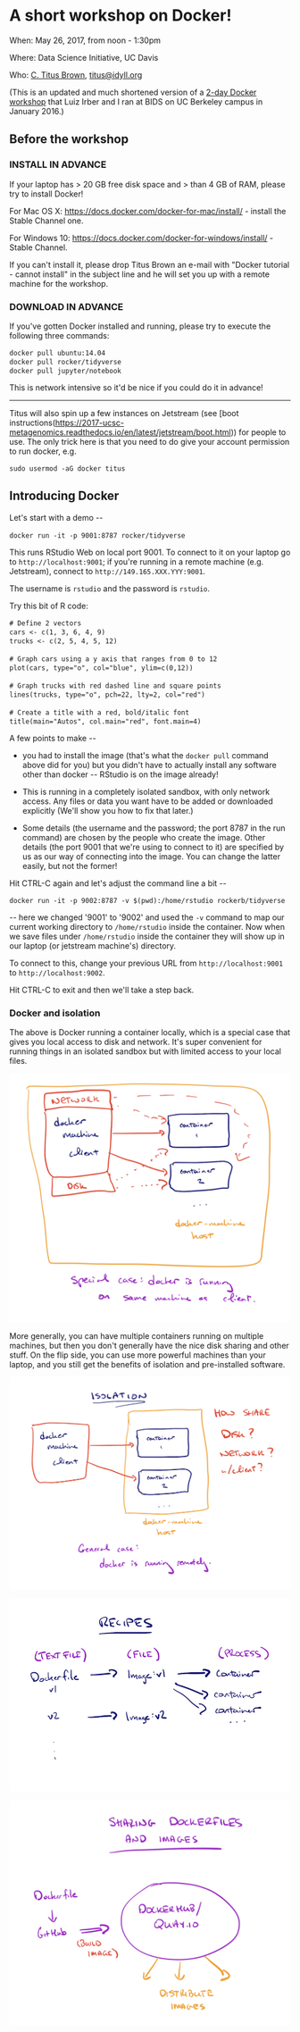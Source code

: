 # A short workshop on Docker!

When: May 26, 2017, from noon - 1:30pm

Where: Data Science Initiative, UC Davis

Who: [C. Titus Brown](http://ivory.idyll.org/blog/), titus@idyll.org

(This is an updated and much shortened version of a
[2-day Docker workshop](https://github.com/ngs-docs/2016-bids-docker/blob/master/AGENDA.md)
that Luiz Irber and I ran at BIDS on UC Berkeley campus in January
2016.)

## Before the workshop

### INSTALL IN ADVANCE

If your laptop has > 20 GB free disk space and > than 4 GB of RAM,
please try to install Docker!

For Mac OS X: https://docs.docker.com/docker-for-mac/install/ -
install the Stable Channel one.

For Windows 10: https://docs.docker.com/docker-for-windows/install/ -
Stable Channel.

If you can't install it, please drop Titus Brown an e-mail with
"Docker tutorial - cannot install" in the subject line and he will set
you up with a remote machine for the workshop.

### DOWNLOAD IN ADVANCE

If you've gotten Docker installed and running, please try to execute the following three commands:

```
docker pull ubuntu:14.04
docker pull rocker/tidyverse
docker pull jupyter/notebook
```

This is network intensive so it'd be nice if you could do it in advance!

----

Titus will also spin up a few instances on Jetstream (see
[boot instructions(https://2017-ucsc-metagenomics.readthedocs.io/en/latest/jetstream/boot.html)) for people to use.  The only trick here is that you need to do give your account permission to run docker, e.g.

```
sudo usermod -aG docker titus
```

## Introducing Docker

Let's start with a demo --

`docker run -it -p 9001:8787 rocker/tidyverse`

This runs RStudio Web on local port 9001.  To connect to it on your
laptop go to `http://localhost:9001`; if you're running in a remote
machine (e.g. Jetstream), connect to `http://149.165.XXX.YYY:9001`.

The username is `rstudio` and the password is `rstudio`.

Try this bit of R code:

```
# Define 2 vectors
cars <- c(1, 3, 6, 4, 9)
trucks <- c(2, 5, 4, 5, 12)

# Graph cars using a y axis that ranges from 0 to 12
plot(cars, type="o", col="blue", ylim=c(0,12))

# Graph trucks with red dashed line and square points
lines(trucks, type="o", pch=22, lty=2, col="red")

# Create a title with a red, bold/italic font
title(main="Autos", col.main="red", font.main=4)
```

A few points to make --

* you had to install the image (that's what the `docker pull` command above
  did for you) but you didn't have to actually install any software other
  than docker -- RStudio is on the image already!
  
* This is running in a completely isolated sandbox, with only network access.
  Any files or data you want have to be added or downloaded explicitly
  (We'll show you how to fix that later.)
  
* Some details (the username and the password; the port 8787 in the run command) are chosen by the people who create the image.  Other details (the port 9001 that we're using to connect to it) are specified by us as our way of connecting into the image. You can change the latter easily, but not the former!

Hit CTRL-C again and let's adjust the command line a bit --

```
docker run -it -p 9002:8787 -v $(pwd):/home/rstudio rockerb/tidyverse
```

-- here we changed '9001' to '9002' and used the `-v` command to map our current working directory to `/home/rstudio` inside the container.  Now when we save files under `/home/rstudio` inside the container they will show up in our laptop (or jetstream machine's) directory.

To connect to this, change your previous URL from `http://localhost:9001` to
`http://localhost:9002`.

Hit CTRL-C to exit and then we'll take a step back.

### Docker and isolation

The above is Docker running a container locally, which is a special case that
gives you local access to disk and network.  It's super convenient for
running things in an isolated sandbox but with limited access to your local files.

![Containers running on your own computer](images/isolation-special.png)

More generally, you can have multiple containers running on multiple
machines, but then you don't generally have the nice disk sharing and
other stuff.  On the flip side, you can use more powerful machines
than your laptop, and you still get the benefits of isolation and
pre-installed software.

![Containers for isolation](images/isolation.png)

![Dockerfiles / image recipes](images/dockerfiles.png)

![Sharing docker images](images/hub.png)
